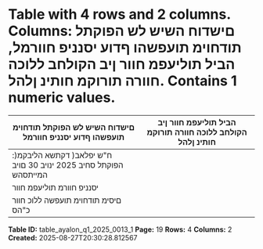 # Table with 4 rows and 2 columns. Columns: םישדוח השיש לש הפוקתל תודחוימ תועפשהו ףדוע יסנניפ חוורמל, הביל תוליעפמ חוור ןיב הקולחב ללוכה חוורה תורוקמ חותינ ןלהל. Contains 1 numeric values.

| םישדוח השיש לש הפוקתל תודחוימ תועפשהו ףדוע יסנניפ חוורמל | הביל תוליעפמ חוור ןיב הקולחב ללוכה חוורה תורוקמ חותינ ןלהל |
|---|---|
| :)ח"ש יפלאב( דקתשא הליבקמ הפוקתל סחיב 2025 ינויב 30 םויב המייתסהש |  |
| יסנניפ חוורמ תוליעפמ חוור |  |
| םיסימ תודחוימ תועפשה ללוכ חוור כ"הס |  |

**Table ID:** table_ayalon_q1_2025_0013_1
**Page:** 19
**Rows:** 4
**Columns:** 2
**Created:** 2025-08-27T20:30:28.812567

